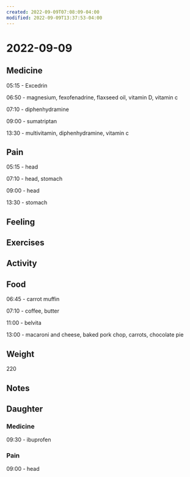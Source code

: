 ```yaml
---
created: 2022-09-09T07:08:09-04:00
modified: 2022-09-09T13:37:53-04:00
---
```


# 2022-09-09

## Medicine

05:15 - Excedrin

06:50 - magnesium, fexofenadrine, flaxseed oil, vitamin D, vitamin c 

07:10 - diphenhydramine

09:00 - sumatriptan 

13:30 - multivitamin, diphenhydramine, vitamin c 

## Pain

05:15 - head

07:10 - head, stomach 

09:00 - head

13:30 - stomach 

## Feeling


## Exercises


## Activity


## Food

06:45 - carrot muffin

07:10 - coffee, butter 

11:00 - belvita

13:00 - macaroni and cheese, baked pork chop, carrots, chocolate pie 

## Weight

220

## Notes


## Daughter


### Medicine

09:30 - ibuprofen 

### Pain

09:00 - head

